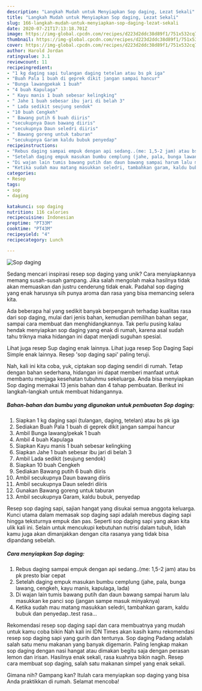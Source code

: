 ```yaml
---
description: "Langkah Mudah untuk Menyiapkan Sop daging, Lezat Sekali"
title: "Langkah Mudah untuk Menyiapkan Sop daging, Lezat Sekali"
slug: 166-langkah-mudah-untuk-menyiapkan-sop-daging-lezat-sekali
date: 2020-07-21T17:13:18.701Z
image: https://img-global.cpcdn.com/recipes/d223d2ddc38d89f1/751x532cq70/sop-daging-foto-resep-utama.jpg
thumbnail: https://img-global.cpcdn.com/recipes/d223d2ddc38d89f1/751x532cq70/sop-daging-foto-resep-utama.jpg
cover: https://img-global.cpcdn.com/recipes/d223d2ddc38d89f1/751x532cq70/sop-daging-foto-resep-utama.jpg
author: Harold Jordan
ratingvalue: 3.1
reviewcount: 11
recipeingredient:
- "1 kg daging sapi tulangan daging tetelan atau bs pk iga"
- "Buah Pala 1 buah di geprek dikit jangan sampai hancur"
- "Bunga lawangpekak 1 buah"
- "4 buah Kapulaga"
- " Kayu manis 1 buah sebesar kelingking"
- " Jahe 1 buah sebesar ibu jari di belah 3"
- " Lada sedikit seujung sendok"
- "10 buah Cengkeh"
- " Bawang putih 6 buah diiris"
- "secukupnya Daun bawang diiris"
- "secukupnya Daun seledri diiris"
- " Bawang goreng untuk taburan"
- "secukupnya Garam kaldu bubuk penyedap"
recipeinstructions:
- "Rebus daging sampai empuk dengan api sedang..(me: 1,5-2 jam) atau bs pk presto biar cepat"
- "Setelah daging empuk masukan bumbu cemplung (jahe, pala, bunga lawang, cengkeh, kayu manis, kapulaga, lada)"
- "Di wajan lain tumis bawang putih dan daun bawang sampai harum lalu masukkan ke panci sop (jangan sampe masuk minyaknya)"
- "Ketika sudah mau matang masukkan seledri, tambahkan garam, kaldu bubuk dan penyedap..test rasa..."
categories:
- Resep
tags:
- sop
- daging

katakunci: sop daging 
nutrition: 116 calories
recipecuisine: Indonesian
preptime: "PT33M"
cooktime: "PT43M"
recipeyield: "4"
recipecategory: Lunch

---
```



![Sop daging](https://img-global.cpcdn.com/recipes/d223d2ddc38d89f1/751x532cq70/sop-daging-foto-resep-utama.jpg)

Sedang mencari inspirasi resep sop daging yang unik? Cara menyiapkannya memang susah-susah gampang. Jika salah mengolah maka hasilnya tidak akan memuaskan dan justru cenderung tidak enak. Padahal sop daging yang enak harusnya sih punya aroma dan rasa yang bisa memancing selera kita.

Ada beberapa hal yang sedikit banyak berpengaruh terhadap kualitas rasa dari sop daging, mulai dari jenis bahan, kemudian pemilihan bahan segar, sampai cara membuat dan menghidangkannya. Tak perlu pusing kalau hendak menyiapkan sop daging yang enak di rumah, karena asal sudah tahu triknya maka hidangan ini dapat menjadi suguhan spesial.

Lihat juga resep Sup daging enak lainnya. Lihat juga resep Sop Daging Sapi Simple enak lainnya. Resep &#39;sop daging sapi&#39; paling teruji.


Nah, kali ini kita coba, yuk, ciptakan sop daging sendiri di rumah. Tetap dengan bahan sederhana, hidangan ini dapat memberi manfaat untuk membantu menjaga kesehatan tubuhmu sekeluarga. Anda bisa menyiapkan Sop daging memakai 13 jenis bahan dan 4 tahap pembuatan. Berikut ini langkah-langkah untuk membuat hidangannya.

<!--inarticleads1-->

##### Bahan-bahan dan bumbu yang digunakan untuk pembuatan Sop daging:

1. Siapkan 1 kg daging sapi (tulangan, daging, tetelan) atau bs pk iga
1. Sediakan Buah Pala 1 buah di geprek dikit jangan sampai hancur
1. Ambil Bunga lawang/pekak 1 buah
1. Ambil 4 buah Kapulaga
1. Siapkan  Kayu manis 1 buah sebesar kelingking
1. Siapkan  Jahe 1 buah sebesar ibu jari di belah 3
1. Ambil  Lada sedikit (seujung sendok)
1. Siapkan 10 buah Cengkeh
1. Sediakan  Bawang putih 6 buah diiris
1. Ambil secukupnya Daun bawang diiris
1. Ambil secukupnya Daun seledri diiris
1. Gunakan  Bawang goreng untuk taburan
1. Ambil secukupnya Garam, kaldu bubuk, penyedap


Resep sop daging sapi, sajian hangat yang disukai semua anggota keluarga. Kunci utama dalam memasak sop daging sapi adalah merebus daging sapi hingga teksturnya empuk dan pas. Seperti sop daging sapi yang akan kita ulik kali ini. Selain untuk mencukupi kebutuhan nutrisi dalam tubuh, lidah kamu juga akan dimanjakkan dengan cita rasanya yang tidak bisa dipandang sebelah. 

<!--inarticleads2-->

##### Cara menyiapkan Sop daging:

1. Rebus daging sampai empuk dengan api sedang..(me: 1,5-2 jam) atau bs pk presto biar cepat
1. Setelah daging empuk masukan bumbu cemplung (jahe, pala, bunga lawang, cengkeh, kayu manis, kapulaga, lada)
1. Di wajan lain tumis bawang putih dan daun bawang sampai harum lalu masukkan ke panci sop (jangan sampe masuk minyaknya)
1. Ketika sudah mau matang masukkan seledri, tambahkan garam, kaldu bubuk dan penyedap..test rasa...


Rekomendasi resep sop daging sapi dan cara membuatnya yang mudah untuk kamu coba bikin Nah kali ini IDN Times akan kasih kamu rekomendasi resep sop daging sapi yang gurih dan tentunya. Sop daging Padang adalah salah satu menu makanan yang banyak digemarin. Paling lengkap makan sop daging dengan nasi hangat atau dimakan begitu saja dengan perasan lemon dan irisan. Hasilnya enak sekali, rasa kuahnya bikin nagih. Resep cara membuat sop daging, salah satu makanan simpel yang enak sekali. 

Gimana nih? Gampang kan? Itulah cara menyiapkan sop daging yang bisa Anda praktikkan di rumah. Selamat mencoba!
